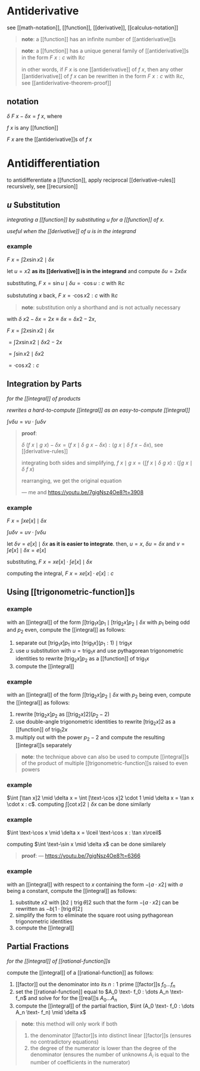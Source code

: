# Antiderivative

see [[math-notation]], [[function]], [[derivative]], [[calculus-notation]]

> **note**: a [[function]] has an infinite number of [[antiderivative]]s

> **note**: a [[function]] has a unique general family of [[antiderivative]]s in the form $F\ x : c$ with $\mathbb R c$
>
> in other words, if $F\ x$ is one [[antiderivative]] of $f\ x$, then any other [[antiderivative]] of $f\ x$ can be rewritten in the form $F\ x : c$ with $\mathbb R c$, see [[antiderivative-theorem-proof]]

## notation

$\delta\ F\ x - \delta x = f\ x$, where

$f\ x$ is any [[function]]

$F\ x$ are the [[antiderivative]]s of $f\ x$

# Antidifferentiation

to antidifferentiate a [[function]], apply reciprocal [[derivative-rules]] recursively, see [[recursion]]

## $u$ Substitution

_integrating a [[function]] by substituting $u$ for a [[function]] of $x$._

_useful when the [[derivative]] of $u$ is in the integrand_

### example

$F\ x = \int 2x\sin x2 \mid \delta x$

let $u = x2$ **as its [[derivative]] is in the integrand** and compute $\delta u = 2x \delta x$

substituting, $F\ x = \sin u \mid \delta u = \cdot \cos u : c$ with $\mathbb R c$

substututing $x$ back, $F\ x = \cdot \cos x2 : c$ with $\mathbb R c$

> **note**: substitution only a shorthand and is not actually necessary

with $\delta\ x2 - \delta x = 2x \equiv \delta x = \delta x2 - 2x$,

$F\ x = \int 2x\sin x2 \mid \delta x$

$= \int 2x\sin x2 \mid \delta x2 - 2x$

$= \int \sin x2 \mid \delta x2$

$= \cdot \cos x2 : c$

## Integration by Parts

_for the [[integral]] of products_

_rewrites a hard-to-compute [[integral]] as an easy-to-compute [[integral]]_

$\int v \delta u = v u \cdot \int u \delta v$

> **proof**:
>
> $\delta\ (f\ x \mid g\ x) - \delta x = (f\ x \mid \delta\ g\ x - \delta x) : (g\ x \mid \delta\ f\ x - \delta x)$, see [[derivative-rules]]
>
> integrating both sides and simplifying, $f\ x \mid g\ x = (\int f\ x \mid \delta\ g\ x) : (\int g\ x \mid \delta\ f\ x)$
>
> rearranging, we get the original equation
>
> &mdash; me and <https://youtu.be/7gigNsz4Oe8?t=3908>

### example

$F\ x = \int xe[x] \mid \delta x$

$\int u \delta v = u v \cdot \int v \delta u$

let $\delta v = e[x] \mid \delta x$ **as it is easier to integrate**. then, $u = x$, $\delta u = \delta x$ and $v = \int e[x] \mid \delta x = e[x]$

substituting, $F\ x = xe[x] \cdot \int e[x] \mid \delta x$

computing the integral, $F\ x = xe[x] \cdot e[x] : c$

## Using [[trigonometric-function]]s

### example

with an [[integral]] of the form $\int [\operatorname{trig_1} x]p_1 \mid [\operatorname{trig_2} x]p_2 \mid \delta x$ with $p_1$ being odd and $p_2$ even, compute the [[integral]] as follows:

1. separate out $[\operatorname{trig_1} x]p_1$ into $[\operatorname{trig_1} x](p_1 : 1) \mid \operatorname{trig_1} x$
2. use $u$ substitution with $u = \operatorname{trig_1} x$ and use pythagorean trigonometric identities to rewrite $[\operatorname{trig_2} x]p_2$ as a [[function]] of $\operatorname{trig_1} x$
3. compute the [[integral]]

### example

with an [[integral]] of the form $\int [\operatorname{trig_2} x]p_2 \mid \delta x$ with $p_2$ being even, compute the [[integral]] as follows:

1. rewrite $[\operatorname{trig_2} x]p_2$ as $[[\operatorname{trig_2} x]2](p_2 - 2)$
2. use double-angle trigonometric identities to rewrite $[\operatorname{trig_2} x]2$ as a [[function]] of $\operatorname{trig_1} 2x$
3. multiply out with the power $p_2 - 2$ and compute the resulting [[integral]]s separately

> **note**: the technique above can also be used to compute [[integral]]s of the product of multiple [[trigonometric-function]]s raised to even powers

### example

$\int [\tan x]2 \mid \delta x = \int [\text-\cos x]2 \cdot 1 \mid \delta x = \tan x \cdot x : c$. computing $\int [\cot x]2 \mid \delta x$ can be done similarly

### example

$\int \text-\cos x \mid \delta x = \lceil \text-\cos x : \tan x\rceil$

computing $\int \text-\sin x \mid \delta x$ can be done similarely

> **proof**: &mdash; <https://youtu.be/7gigNsz4Oe8?t=6366>

### example

with an [[integral]] with respect to $x$ containing the form $-\lfloor a \cdot x2 \rfloor$ with $a$ being a constant, compute the [[integral]] as follows:

1. substitute $x2$ with $[b2 \mid \operatorname{trig} \theta]2$ such that the form $-\lfloor a \cdot x2 \rfloor$ can be rewritten as $-b\lfloor 1 \cdot [\operatorname{trig} \theta]2 \rfloor$
2. simplify the form to eliminate the square root using pythagorean trigonometric identities
3. compute the [[integral]]

## Partial Fractions

_for the [[integral]] of [[rational-function]]s_

compute the [[integral]] of a [[rational-function]] as follows:

1. [[factor]] out the denominator into its $n : 1$ prime [[factor]]s $f_0 \dots f_n$
2. set the [[rational-function]] equal to $A_0 \text- f_0 : \dots A_n \text- f_n$ and solve for for the [[real]]s $A_0 \dots A_n$
3. compute the [[integral]] of the partial fraction, $\int (A_0 \text- f_0 : \dots A_n \text- f_n) \mid \delta x$

> **note**: this method will only work if both
>
> 1. the denominator [[factor]]s into distinct linear [[factor]]s (ensures no contradictory equations)
> 2. the degree of the numerator is lower than the degree of the denominator (ensures the number of unknowns $A_i$ is equal to the number of coefficients in the numerator)
